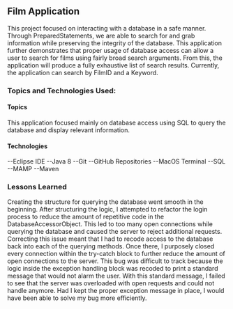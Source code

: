 ## Film Application
This project focused on interacting with a database in a safe manner. Through PreparedStatements, we are able to search for and grab information while preserving the integrity of the database. This application further demonstrates that proper usage of database access can allow a user to search for films using fairly broad search arguments. From this, the application will produce a fully exhaustive list of search results. Currently, the application can search by FilmID and a Keyword.

### Topics and Technologies Used:
#### Topics
This application focused mainly on database access using SQL to query the database and display relevant information.

#### Technologies
--Eclipse IDE --Java 8 --Git --GitHub Repositories --MacOS Terminal --SQL --MAMP --Maven

### Lessons Learned
Creating the structure for querying the database went smooth in the beginning. After structuring the logic, I attempted to refactor the login process to reduce the amount of repetitive code in the DatabaseAccessorObject. This led to too many open connections while querying the database and caused the server to reject additional requests. Correcting this issue meant that I had to recode access to the database back into each of the querying methods. Once there, I purposely closed every connection within the try-catch block to further reduce the amount of open connections to the server. This bug was difficult to track because the logic inside the exception handling block was recoded to print a standard message that would not alarm the user. With this standard message, I failed to see that the server was overloaded with open requests and could not handle anymore. Had I kept the proper exception message in place, I would have been able to solve my bug more efficiently.
